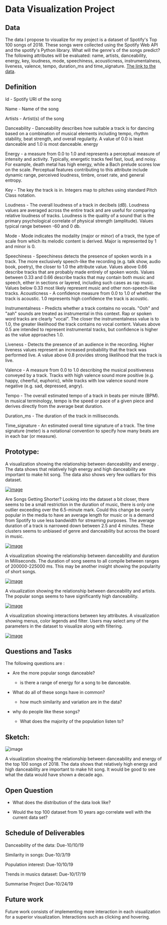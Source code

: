 # Data Visualization Project

## Data
The data I propose to visualize for my project is a dataset of Spotify's Top 100 songs of 2018. These songs were collected using the Spotify Web API and the spotify's Python library. What will the genre's of the songs predict? The following attributes will be evaluated: name, artists, danceability, energy, key, loudness, mode, speechiness, acousticness, instrumentalness, liveness, valence, tempo, duration_ms 	and time_signature. [The link to the data](https://www.kaggle.com/nadintamer/top-spotify-tracks-of-2018).

## Definition

Id - Spotify URI of the song

Name - Name of the song

Artists - Artist(s) of the song

Danceability - Danceability describes how suitable a track is for dancing based on a combination of musical elements including tempo, rhythm stability, beat strength, and overall regularity. A value of 0.0 is least danceable and 1.0 is most danceable.
energy

Energy - a measure from 0.0 to 1.0 and represents a perceptual measure of intensity and activity. Typically, energetic tracks feel fast, loud, and noisy. For example, death metal has high energy, while a Bach prelude scores low on the scale. Perceptual features contributing to this attribute include dynamic range, perceived loudness, timbre, onset rate, and general entropy.

Key - The key the track is in. Integers map to pitches using standard Pitch Class notation.  

Loudness - The overall loudness of a track in decibels (dB). Loudness values are averaged across the entire track and are useful for comparing relative loudness of tracks. Loudness is the quality of a sound that is the primary psychological correlate of physical strength (amplitude). Values typical range between -60 and 0 db.

Mode - Mode indicates the modality (major or minor) of a track, the type of scale from which its melodic content is derived. Major is represented by 1 and minor is 0.

Speechiness - Speechiness detects the presence of spoken words in a track. The more exclusively speech-like the recording (e.g. talk show, audio book, poetry), the closer to 1.0 the attribute value. Values above 0.66 describe tracks that are probably made entirely of spoken words. Values between 0.33 and 0.66 describe tracks that may contain both music and speech, either in sections or layered, including such cases as rap music. Values below 0.33 most likely represent music and other non-speech-like tracks.
Acousticness - A confidence measure from 0.0 to 1.0 of whether the track is acoustic. 1.0 represents high confidence the track is acoustic.

Instrumentalness - Predicts whether a track contains no vocals. "Ooh" and "aah" sounds are treated as instrumental in this context. Rap or spoken word tracks are clearly "vocal". The closer the instrumentalness value is to 1.0, the greater likelihood the track contains no vocal content. Values above 0.5 are intended to represent instrumental tracks, but confidence is higher as the value approaches 1.0.

Liveness - Detects the presence of an audience in the recording. Higher liveness values represent an increased probability that the track was performed live. A value above 0.8 provides strong likelihood that the track is live.

Valence - A measure from 0.0 to 1.0 describing the musical positiveness conveyed by a track. Tracks with high valence sound more positive (e.g. happy, cheerful, euphoric), while tracks with low valence sound more negative (e.g. sad, depressed, angry).

Tempo - The overall estimated tempo of a track in beats per minute (BPM). In musical terminology, tempo is the speed or pace of a given piece and derives directly from the average beat duration.

Duration_ms - The duration of the track in milliseconds.

Time_signature - An estimated overall time signature of a track. The time signature (meter) is a notational convention to specify how many beats are in each bar (or measure).

## Prototype:
A visualization showing the relationship between danceability and energy . The data shows that relatively high energy and high danceability are important to make hit song. The data also shows very few outliars for this dataset.

[![image](https://user-images.githubusercontent.com/44887761/66723177-08f34d80-ede4-11e9-9ca1-f99034fc947b.png)](https://beta.vizhub.com/samemurk21/6af3bc82208e4a56a695f4b0473640d7)

Are Songs Getting Shorter? Looking into the dataset a bit closer, there seems to be a small restriction in the duration of music, there is only one outlier exceeding over the 6.5-minute mark. Could this change be overly popular in the media to have an average length for music or is a demand from Spotify to use less bandwidth for streaming purposes. The average duration of a track is narrowed down between 2.5 and 4 minutes. These clusters seems to unbiased of genre and danceability but across the board in music.  

[![image](https://user-images.githubusercontent.com/44887761/66865205-bf7e3c00-ef64-11e9-84ea-b30ec73525ba.png)](https://beta.vizhub.com/samemurk21/9bac56d08115406e91f0876c2bd1372d?edit=files&file=index.html)

A visualization showing the relationship between danceability and duration in Milliseconds. The duration of song seems to all compile between ranges of 200000-225000 ms. This may be another insight showing the popularity of short songs. 

[![image](https://user-images.githubusercontent.com/44887761/67061596-ca84c800-f12e-11e9-9da1-8c79acdd7d82.png)](https://beta.vizhub.com/samemurk21/e761efd31afb47eeb88ed03b3f3d713a)

A visualization showing the relationship between danceability and artists. The popular songs seems to have significantly high danceability.

[![image](https://user-images.githubusercontent.com/44887761/66722331-e0665600-edd9-11e9-9e5c-16f7de81644b.png)](https://beta.vizhub.com/samemurk21/070c4ab9887a45f3b56db8e7d2ba263c)

A visualization showing interactions between key attributes. A visualization showing menus, color legends and filter. Users may select amy of the parameters in the dataset to visualize along with filtering. 

[![image](https://user-images.githubusercontent.com/44887761/67542385-9410f500-f6ba-11e9-9ebd-9fa7e607eef7.png)](https://beta.vizhub.com/samemurk21/10d736cbacb64490a6c4b5cbab489ceb?edit=files&file=index.html)

## Questions and Tasks

The following questions are : 

* Are the more popular songs danceable?
  * is there a range of energy for a song to be danceable.

* What do all of these songs have in common?
  * how much similarity and variation are in the data?

* why do people like these songs?
  * What does the majority of the population listen to?


## Sketch:
![image](https://user-images.githubusercontent.com/44887761/66096839-3f220900-e56a-11e9-98e6-eea0e32f7d40.png)

A visualization showing the relationship between danceability and energy of the top 100 songs of 2018. The data shows that relatively high energy and high danceability are important to make hit song. It would be good to see what the data would have shown a decade ago.

## Open Question
* What does the distribution of the data look like?

* Would the top 100 dataset from 10 years ago correlate well with the current data set?

## Schedule of Deliverables

Danceability of the data:                     Due-10/10/19

Similarity in songs:                          Due-10/3/19

Population interest:                          Due-10/10/19

Trends in musics dataset:                     Due-10/17/19

Summarise Project                             Due-10/24/19

## Future work
Future work consists of implementing more interaction in each visualization for a superior visualization. Interactions such as clicking and hovering. 




